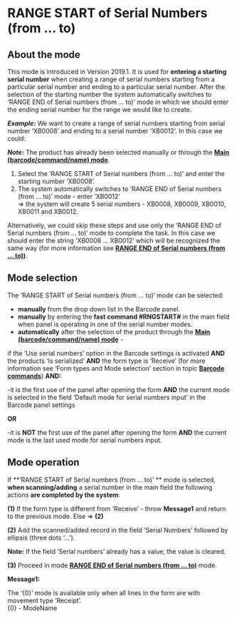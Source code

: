 # RANGE START of Serial Numbers (from ... to)


## About the mode
 
This mode is introduced in Version 2019.1. It is used for **entering  a starting serial number** when creating a range of serial numbers starting from a particular serial number and ending to a particular serial number. After the selection of the starting number the system automatically switches to ‘RANGE END of Serial numbers (from ... to)’ mode in which we should enter the ending serial number for the range we would like to create.

***Example:*** We want to create a range of serial numbers starting from serial number ‘XB0008’ and ending to a serial number ‘XB0012’. In this case we could:

***Note:*** The product has already been selected manually or through the **[Main (barcode/command/name) mode](https://docs.erp.net/winclient/introduction/barcode-commands/barcode-modes/main-mode.html)**.
1. Select the ‘RANGE START of Serial numbers (from ... to)’ and enter the starting number ’XB0008’.
2. The system automatically switches to ‘RANGE END of Serial numbers (from ... to)’ mode - enter ’XB0012’</br>
=> the system will create 5 serial numbers - XB0008, XB0009, XB0010, XB0011 and XB0012.

Alternatively, we could skip these steps and use only the ‘RANGE END of Serial numbers (from ... to)’ mode to complete the task. In this case we should enter the string ‘XB0008 ... XB0012’ which will be recognized the same way (for more information see **[RANGE END of Serial numbers (from ... to)](https://docs.erp.net/winclient/introduction/barcode-commands/barcode-modes/range-end.html))**.
 
## Mode selection
 
The ‘RANGE START of Serial numbers (from ... to)’ mode can be selected:

- **manually** from the drop down list in the Barcode panel.  
- **manually** by entering the **fast command #RNGSTART#** in the main field when panel is operating in one of the serial number modes.
- **automatically** after the selection of the product through the **[Main (barcode/command/name) mode](https://docs.erp.net/winclient/introduction/barcode-commands/barcode-modes/main-mode.html)** - 

if the ‘Use serial numbers’ option in the Barcode settings is activated **AND** the products ‘Is serialized’ **AND** the form type is ‘Receive’ (for more information see ‘Form types and Mode selection’ section in topic **[Barcode commands](https://docs.erp.net/winclient/introduction/barcode-commands/index.html)**) **AND:**

-it is the first use of the panel after opening the form **AND** the current mode is selected in the field ‘Default mode for serial numbers input’ in the Barcode panel settings 
 
**OR**

-it is **NOT** the first use of the panel after opening the form **AND** the current mode is the last used mode for serial numbers input.
 
## Mode operation
 
If **’RANGE START of Serial numbers (from ... to)’ ** mode is selected, **when scanning/adding** a serial number in the main field the following actions **are completed by the system**:

**(1)** If the form type is different from ‘Receive’ - throw **Message1** and return to the previous mode.  Else => **(2)**

**(2)** Add the scanned/added record in the field ‘Serial Numbers’ followed by ellipsis (three dots ‘...’).

**Note:** If the field ‘Serial numbers’ already has a value, the value is cleared.

**(3)** Proceed in mode **[RANGE END of Serial numbers (from ... to)](https://docs.erp.net/winclient/introduction/barcode-commands/barcode-modes/range-end.html)**  mode.
 
**Message1:**

The ‘{0}’ mode is available only when all lines in the form are with movement type ‘Receipt’.</br>
{0} - ModeName

